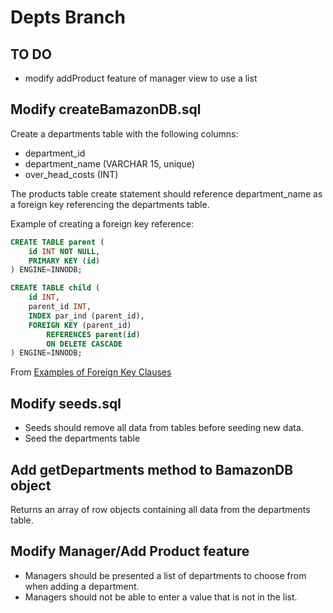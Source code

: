 # Depts Branch

## TO DO
* modify addProduct feature of manager view to use a list

## Modify createBamazonDB.sql
Create a departments table with the following columns:
* department_id
* department_name (VARCHAR 15, unique)
* over_head_costs (INT)

The products table create statement should reference department_name as a foreign key referencing
the departments table.

Example of creating a foreign key reference:
```sql
CREATE TABLE parent (
    id INT NOT NULL,
    PRIMARY KEY (id)
) ENGINE=INNODB;

CREATE TABLE child (
    id INT,
    parent_id INT,
    INDEX par_ind (parent_id),
    FOREIGN KEY (parent_id)
        REFERENCES parent(id)
        ON DELETE CASCADE
) ENGINE=INNODB;
```
From [Examples of Foreign Key Clauses](https://dev.mysql.com/doc/refman/5.7/en/create-table-foreign-keys.html#idm140433700739376)

## Modify seeds.sql
* Seeds should remove all data from tables before seeding new data.
* Seed the departments table

## Add getDepartments method to BamazonDB object
Returns an array of row objects containing all data from the departments table.

## Modify Manager/Add Product feature
* Managers should be presented a list of departments to choose from when adding a department.
* Managers should not be able to enter a value that is not in the list.

